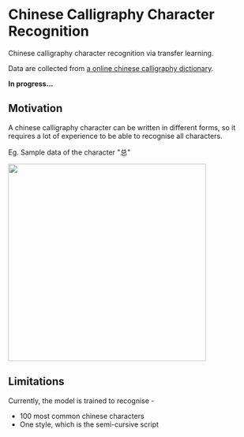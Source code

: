 # Chinese Calligraphy Character Recognition
Chinese calligraphy character recognition via transfer learning. 

Data are collected from [a online chinese calligraphy dictionary](https://www.shufadict.com/dict/x).

__In progress...__

## Motivation
A chinese calligraphy character can be written in different forms, so it requires a lot of experience to be able to recognise all characters.

Eg. Sample data of the character "总"

<img src="https://github.com/kahxuan/chinese-calligraphy-ocr/blob/main/images/sample_data.png" width="400">

## Limitations
Currently, the model is trained to recognise -
- 100 most common chinese characters
- One style, which is the semi-cursive script

